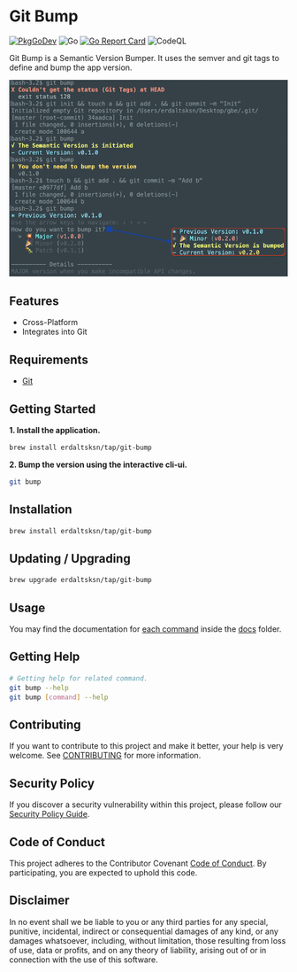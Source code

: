 # Git Bump

[![PkgGoDev](https://pkg.go.dev/badge/github.com/erdaltsksn/git-bump)](https://pkg.go.dev/github.com/erdaltsksn/git-bump)
![Go](https://github.com/erdaltsksn/git-bump/workflows/Go%20(build)/badge.svg)
[![Go Report Card](https://goreportcard.com/badge/github.com/erdaltsksn/git-bump)](https://goreportcard.com/report/github.com/erdaltsksn/git-bump)
![CodeQL](https://github.com/erdaltsksn/git-bump/workflows/CodeQL/badge.svg)

Git Bump is a Semantic Version Bumper. It uses the semver and git tags to
define and bump the app version.

![Screenshot](assets/screenshot.png)

## Features

- Cross-Platform
- Integrates into Git

## Requirements

- [Git](https://git-scm.com)

## Getting Started

**1. Install the application.**

```sh
brew install erdaltsksn/tap/git-bump
```

**2. Bump the version using the interactive cli-ui.**

```sh
git bump
```

## Installation

```sh
brew install erdaltsksn/tap/git-bump
```

## Updating / Upgrading

```sh
brew upgrade erdaltsksn/tap/git-bump
```

## Usage

You may find the documentation for [each command](docs/git-bump.md) inside the
[docs](docs) folder.

## Getting Help

 ```sh
 # Getting help for related command.
git bump --help
git bump [command] --help
```

## Contributing

If you want to contribute to this project and make it better, your help is very
welcome. See [CONTRIBUTING](.github/CONTRIBUTING.md) for more information.

## Security Policy

If you discover a security vulnerability within this project, please follow our
[Security Policy Guide](.github/SECURITY.md).

## Code of Conduct

This project adheres to the Contributor Covenant [Code of Conduct](.github/CODE_OF_CONDUCT.md).
By participating, you are expected to uphold this code.

## Disclaimer

In no event shall we be liable to you or any third parties for any special,
punitive, incidental, indirect or consequential damages of any kind, or any
damages whatsoever, including, without limitation, those resulting from loss of
use, data or profits, and on any theory of liability, arising out of or in
connection with the use of this software.
